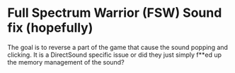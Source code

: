 # Full Spectrum Warrior (FSW) Sound fix (hopefully)
The goal is to reverse a part of the game that cause the sound popping and clicking.
It is a DirectSound specific issue or did they just simply f**ed up the memory management of the sound?
